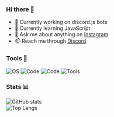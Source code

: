 ### Hi there 👋

- 🔭 Currently working on discord.js bots
- 🌱 Currently learning JavaScript
- 💬 Ask me about anything on [Instagram](https://instagram.com/yewshanooi)
- 📫 Reach me through [Discord](https://discordapp.com/users/266124126584963082/)

### Tools 🔧

![OS](https://img.shields.io/badge/OS-Windows-informational?style=flat&logo=windows&logoColor=white&color=2bbc8a) ![Code](https://img.shields.io/badge/Code-JavaScript-informational?style=flat&logo=javascript&logoColor=white&color=2bbc8a) ![Code](https://img.shields.io/badge/Code-Node.js-informational?style=flat&logo=node.js&logoColor=white&color=2bbc8a) ![Tools](https://img.shields.io/badge/Tools-VisualStudioCode-blue.svg?logo=visual-studio-code&logoColor=white&color=2bbc8a)

### Stats 📊

![GitHub stats](https://github-readme-stats.vercel.app/api?username=javaruntimemc&show_icons=true&title_color=FFFFFF&text_color=FFFFFF&bg_color=000000&border_radius=3) <br />
![Top Langs](https://github-readme-stats.vercel.app/api/top-langs/?username=javaruntimemc&title_color=FFFFFF&text_color=FFFFFF&bg_color=000000&border_radius=3)
